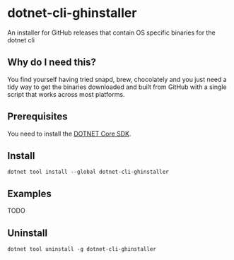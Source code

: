 # dotnet-cli-ghinstaller
An installer for GitHub releases that contain OS specific binaries for the dotnet cli

## Why do I need this?

You find yourself having tried snapd, brew, chocolately and you just need a tidy way to get the 
binaries downloaded and built from GitHub with a single script that works across most platforms. 

## Prerequisites

You need to install the [DOTNET Core SDK](https://dotnet.microsoft.com/download).

## Install

```
dotnet tool install --global dotnet-cli-ghinstaller
```

## Examples

TODO

## Uninstall

```
dotnet tool uninstall -g dotnet-cli-ghinstaller
``` 
